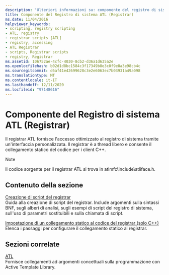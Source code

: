 ```yaml
---
description: 'Ulteriori informazioni su: componente del registro di sistema ATL (Registrar)'
title: Componente del Registro di sistema ATL (Registrar)
ms.date: 11/04/2016
helpviewer_keywords:
- scripting, registry scripting
- ATL, registry
- registrar scripts [ATL]
- registry, accessing
- ATL Registrar
- scripts, Registrar scripts
- registry, Registrar
ms.assetid: 106752ae-4cfc-4030-8cb2-d36a1d635a2e
ms.openlocfilehash: b02d1d8bc1584c3f17349b8e3c0f9e8a3e98cb4c
ms.sourcegitcommit: d6af41e42699628c3e2e6063ec7b03931a49a098
ms.translationtype: MT
ms.contentlocale: it-IT
ms.lasthandoff: 12/11/2020
ms.locfileid: "97148616"
---
```

# <a name="atl-registry-component-registrar"></a>Componente del Registro di sistema ATL (Registrar)

Il registrar ATL fornisce l'accesso ottimizzato al registro di sistema tramite un'interfaccia personalizzata. Il registrar è a thread libero e consente il collegamento statico del codice per i client C++.

> [!NOTE]
> Il codice sorgente per il registrar ATL si trova in atlmfc\include\atliface.h.

## <a name="in-this-section"></a>Contenuto della sezione

[Creazione di script del registrar](../atl/creating-registrar-scripts.md)<br/>
Guida alla creazione di script del registrar. Include argomenti sulla sintassi BNF, sugli alberi di analisi, sugli esempi di script del registro di sistema, sull'uso di parametri sostituibili e sulla chiamata di script.

[Impostazione di un collegamento statico al codice del registrar (solo C++)](../atl/setting-up-a-static-link-to-the-registrar-code-cpp-only.md)<br/>
Elenca i passaggi per configurare il collegamento statico al registrar.

## <a name="related-sections"></a>Sezioni correlate

[ATL](../atl/active-template-library-atl-concepts.md)<br/>
Fornisce collegamenti ad argomenti concettuali sulla programmazione con Active Template Library.
